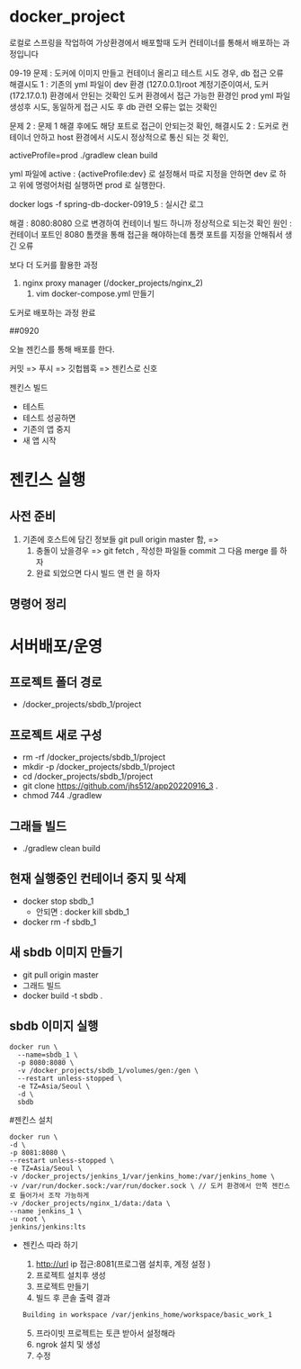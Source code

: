# docker_project

로컬로 스프링을 작업하여 가상환경에서 배포할때 도커 컨테이너를 통해서 배포하는 과정입니다



09-19
문제 : 도커에 이미지 만들고 컨테이너 올리고 테스트 시도 경우, db 접근 오류 
해결시도 1 : 기존의 yml 파일이 dev 환경 (127.0.0.1)root 계정기준이여서, 도커(172.17.0.1) 환경에서 안된는 것확인 
도커 환경에서 접근 가능한 환경인 prod yml 파일 생성후 시도, 동일하게 접근 시도 후 db 관련 오류는 없는 것확인

문제 2 : 문제 1 해결 후에도 해당 포트로 접근이 안되는것 확인,
해결시도 2 : 도커로 컨테이너 안하고 host 환경에서 시도시 정상적으로 통신 되는 것 확인, 




activeProfile=prod ./gradlew clean build



yml 파일에 active : {activeProfile:dev} 로 설정해서 따로 지정을 안하면 dev 로 하고 위에 명령어처럼 
실행하면 prod 로 실행한다. 


docker logs -f spring-db-docker-0919_5 : 실시간 로그 



해결 :  8080:8080 으로 변경하여 컨테이너 빌드 하니까 정상적으로 되는것 확인
원인 : 컨테이너 포트인 8080 톰캣을 통해 접근을 해야하는데 톰캣 포트를 지정을 안해줘서 생긴 오류



보다 더 도커를 활용한 과정
1. nginx proxy manager (/docker_projects/nginx_2)
   1. vim docker-compose.yml 만들기
   

도커로 배포하는 과정 완료


##0920

오늘 젠킨스를 통해 배포를 한다.

커밋 => 푸시 => 깃헙웹훅 => 젠킨스로 신호

젠킨스 빌드
- 테스트
- 테스트 성공하면
- 기존의 앱 중지
- 새 앱 시작
# 젠킨스 실행

## 사전 준비
1. 기존에 호스트에 담긴 정보들 git pull origin master 함, =>
   1. 충돌이 났을경우 => git fetch , 작성한 파일들 commit 그 다음 merge 를 하자
   2. 완료 되었으면 다시 빌드 앤 런 을 하자 

## 명령어 정리
# 서버배포/운영

## 프로젝트 폴더 경로
- /docker_projects/sbdb_1/project

## 프로젝트 새로 구성
- rm -rf /docker_projects/sbdb_1/project
- mkdir -p /docker_projects/sbdb_1/project
- cd /docker_projects/sbdb_1/project
- git clone https://github.com/jhs512/app20220916_3 .
- chmod 744 ./gradlew

## 그래들 빌드
- ./gradlew clean build

## 현재 실행중인 컨테이너 중지 및 삭제
- docker stop sbdb_1
   - 안되면 : docker kill sbdb_1
- docker rm -f sbdb_1

## 새 sbdb 이미지 만들기
- git pull origin master
- 그래드 빌드
- docker build -t sbdb .

## sbdb 이미지 실행
```
docker run \
  --name=sbdb_1 \
  -p 8080:8080 \
  -v /docker_projects/sbdb_1/volumes/gen:/gen \
  --restart unless-stopped \
  -e TZ=Asia/Seoul \
  -d \
  sbdb
```




#젠킨스 설치

```
docker run \
-d \
-p 8081:8080 \
--restart unless-stopped \
-e TZ=Asia/Seoul \
-v /docker_projects/jenkins_1/var/jenkins_home:/var/jenkins_home \
-v /var/run/docker.sock:/var/run/docker.sock \ // 도커 환경에서 안쪽 젠킨스로 들어가서 조작 가능하게 
-v /docker_projects/nginx_1/data:/data \
--name jenkins_1 \
-u root \
jenkins/jenkins:lts 
```


- 젠킨스 따라 하기
    1. [http://url](http://url) ip 접근:8081(프로그램 설치후, 계정 설정 )
    2. 프로젝트 설치후 생성
    3. 프로젝트 만들기
    4. 빌드 후 콘솔 출력 결과

    ```bash
    Building in workspace /var/jenkins_home/workspace/basic_work_1
    ```
    5. 프라이빗 프로젝트는 토큰 받아서 설정해라 
    6. ngrok 설치 및 생성
    7. 수정